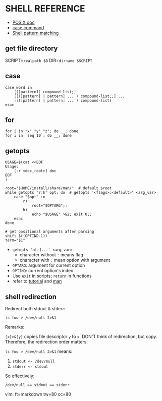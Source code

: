 # SHELL REFERENCE

* [POSIX doc][posix]
* [case command][case]
* [Shell pattern matching][pattern]


get file directory
----------------------------------------------------------------------

SCRIPT=`realpath $0`
DIR=`dirname $SCRIPT`


case
----------------------------------------------------------------------

    case word in
        [(]pattern1) compound-list;;
        [[(]pattern[ | pattern] ... ) compound-list;;] ...
        [[(]pattern[ | pattern] ... ) compound-list]
    esac


for
----------------------------------------------------------------------

    for i in "x" "y" "z"; do __; done
    for i in `seq 10`; do __; done


getopts
----------------------------------------------------------------------

    USAGE=$(cat <<EOF
    Usage:
        [-r <doc_root>] doc
    EOF
    )

    root="$HOME/install/share/man/"  # default $root
    while getopts 'r:h' opt; do  # getopts '<flags>:<default>' <arg_var>
        case "$opt" in
            r)
                root="$OPTARG";;
            h)
                echo "$USAGE" >&2; exit 0;;
        esac
    done

    # get positional arguments after parsing
    shift $((OPTIND-1))
    term="$1"


* `getopts 'a[:]...' <arg_var>`
    * character without `:` means flag
    * character with `:` mean option with argument
* `OPTARG`: argument for current option
* `OPTIND`: current option's index
* Use `exit` in scripts; `return` in functions
* refer to [tutorial][getopts] and [man][getopts_man]


shell redirection
----------------------------------------------------------------------

Redirect both stdout & stderr:

    ls foo > /dev/null 2>&1


Remarks:

`[x]>&[y]` copies file descriptor `y` to `x`. DON'T think of redirection, but
copy.  Therefore, the redirection order matters:

`ls foo > /dev/null 2>&1` means:

1. `stdout <- /dev/null`
2. `stderr <- stdout`

So effectively:

    /dev/null == stdout == stderr



[posix]: http://pubs.opengroup.org/onlinepubs/009695399/utilities/xcu_chap02.html
[pattern]: http://pubs.opengroup.org/onlinepubs/009695399/utilities/xcu_chap02.html#tag_02_13
[case]: http://pubs.opengroup.org/onlinepubs/009695399/utilities/xcu_chap02.html#tag_02_13#tag_02_09_04_05
[getopts]: https://wiki.bash-hackers.org/howto/getopts_tutorial
[getopts_man]: https://pubs.opengroup.org/onlinepubs/9699919799/utilities/getopts.html


vim: ft=markdown tw=80 cc=80
